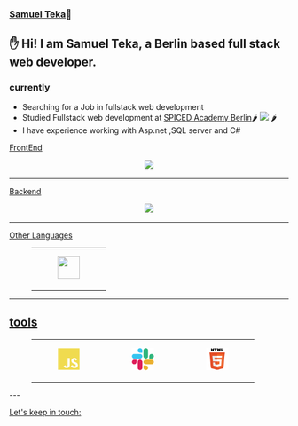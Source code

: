 ###  [Samuel Teka](https://www.https://github.com/samuellmfa)👋
 ✋ Hi! I am Samuel Teka, a Berlin based full stack web developer.
---
### currently 
- Searching for a Job in fullstack web development 
- Studied Fullstack web development at [SPICED Academy Berlin](https://www.spiced-academy.com/de/berlin)🌶	<img src="https://coursereport-production.imgix.net/uploads/school/logo/323/original/spiced-social-media-icon.png?w=200&h=200" width="40"/> 🌶
- I have experience working with Asp.net ,SQL server and C#  

  
[FrontEnd](https://github.com/samuellmfa#frontend)

  <figure>
<p align="center">
  <a href="https://skillicons.dev">
    <img src="https://skillicons.dev/icons?i=git,github,angular,azure,bootstrap,css,html,js" />
  </a>
</p>
</figure>
   
---
[Backend](https://github.com/samuellmfa#frontend)
<figure>
<p align="center">
  <a href="https://skillicons.dev">
    <img src="https://skillicons.dev/icons?i=c,cs,dotnet,,mongodb,nextjs,mysql" />
  </a>
</p>
</figure> 

---

[Other Languages](https://github.com/samuellmfa#frontend)
          
 <figure>
  <table>
    <tr>
      <td>
      <figure>
      <img src="https://camo.githubusercontent.com/1866f4f76bdaabac12b1a21e8eb5d9843e5eeb2beef87b6ae2274ab56f2c25ce/68747470733a2f2f63646e2e6a7364656c6976722e6e65742f67682f64657669636f6e732f64657669636f6e2f69636f6e732f656d626564646564632f656d626564646564632d6f726967696e616c2e737667" width="40" height="40"></figure>
      </td>
 </tr>
  </table>
 </figure> 
 
---

[tools](https://github.com/samuellmfa#frontend)
---
<figure>
<table cellspacing="0" cellpadding="0" border=0>
    <tr>
      <td>
        <figure><img src="https://raw.githubusercontent.com/devicons/devicon/c5378d6c2510ffa0b3e4475af95618a8048d6cf1/icons/javascript/javascript-plain.svg" width="40" height="40"> </figure></td>
      <td>
        <figure>
    <img src="https://raw.githubusercontent.com/devicons/devicon/master/icons/slack/slack-original.svg" width="40 height="40"></figure>
        </td>
      <td>
        <figure>
    <img src="https://raw.githubusercontent.com/devicons/devicon/c5378d6c2510ffa0b3e4475af95618a8048d6cf1/icons/html5/html5-original-wordmark.svg" width="40" height="40">
</figure>
        </td>
    </tr>
  </table>
          </figure>
 --- 
 
[Let's keep in touch:](https://github.com/samuellmfa#frontend)
